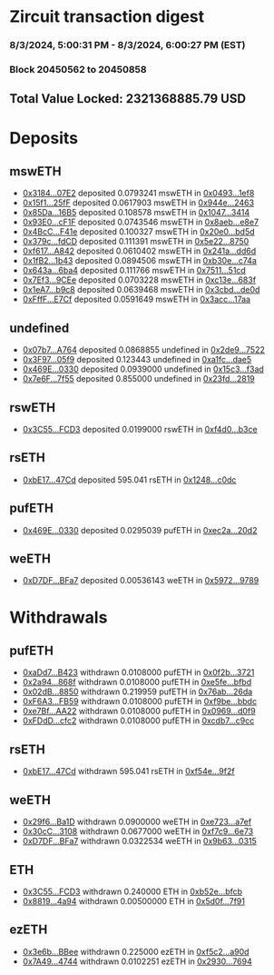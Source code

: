 # Zircuit transaction digest
### 8/3/2024, 5:00:31 PM - 8/3/2024, 6:00:27 PM (EST)
### Block 20450562 to 20450858

## Total Value Locked: 2321368885.79 USD

# Deposits
## mswETH
- [0x3184...07E2](https://etherscan.io/address/0x3184504fDA2829C28e52bDF358c9e0cBC33407E2) deposited 0.0793241 mswETH in [0x0493...1ef8](https://etherscan.io/tx/0x3184504fDA2829C28e52bDF358c9e0cBC33407E2)
- [0x15f1...25fF](https://etherscan.io/address/0x15f14eF5277c1cf01658D59050Bd21d16Dd525fF) deposited 0.0617903 mswETH in [0x944e...2463](https://etherscan.io/tx/0x15f14eF5277c1cf01658D59050Bd21d16Dd525fF)
- [0x85Da...16B5](https://etherscan.io/address/0x85Da371Cb4019C83CD81bF022C8c42863a5316B5) deposited 0.108578 mswETH in [0x1047...3414](https://etherscan.io/tx/0x85Da371Cb4019C83CD81bF022C8c42863a5316B5)
- [0x93E0...cF1F](https://etherscan.io/address/0x93E0f181d519D66464739e20f631e1B249cCcF1F) deposited 0.0743546 mswETH in [0x8aeb...e8e7](https://etherscan.io/tx/0x93E0f181d519D66464739e20f631e1B249cCcF1F)
- [0x4BcC...F41e](https://etherscan.io/address/0x4BcC59E3118f8E48B5CD69ec56193CF555A4F41e) deposited 0.100327 mswETH in [0x20e0...bd5d](https://etherscan.io/tx/0x4BcC59E3118f8E48B5CD69ec56193CF555A4F41e)
- [0x379c...fdCD](https://etherscan.io/address/0x379cBa39289861957B90f66bbE938f33BC31fdCD) deposited 0.111391 mswETH in [0x5e22...8750](https://etherscan.io/tx/0x379cBa39289861957B90f66bbE938f33BC31fdCD)
- [0xf617...A842](https://etherscan.io/address/0xf617a74d9e03De44f0805d463a355617589AA842) deposited 0.0610402 mswETH in [0x241a...dd6d](https://etherscan.io/tx/0xf617a74d9e03De44f0805d463a355617589AA842)
- [0x1fB2...1b43](https://etherscan.io/address/0x1fB2E6aEB9Bb4772d515362155c51a2D55251b43) deposited 0.0894506 mswETH in [0xb30e...c74a](https://etherscan.io/tx/0x1fB2E6aEB9Bb4772d515362155c51a2D55251b43)
- [0x643a...6ba4](https://etherscan.io/address/0x643a22828e709841FDb1Bbd52D774faC300B6ba4) deposited 0.111766 mswETH in [0x7511...51cd](https://etherscan.io/tx/0x643a22828e709841FDb1Bbd52D774faC300B6ba4)
- [0x7Ef3...9CEe](https://etherscan.io/address/0x7Ef374584d63EfCf53391C92B38502BC87be9CEe) deposited 0.0703228 mswETH in [0xc13e...683f](https://etherscan.io/tx/0x7Ef374584d63EfCf53391C92B38502BC87be9CEe)
- [0x1eA7...b9c8](https://etherscan.io/address/0x1eA71Fea72BDd4f57438B42B3Ada555feEF0b9c8) deposited 0.0639468 mswETH in [0x3cbd...de0d](https://etherscan.io/tx/0x1eA71Fea72BDd4f57438B42B3Ada555feEF0b9c8)
- [0xFffF...E7Cf](https://etherscan.io/address/0xFffFc7769B0bcd2A548355296C3263BBb633E7Cf) deposited 0.0591649 mswETH in [0x3acc...17aa](https://etherscan.io/tx/0xFffFc7769B0bcd2A548355296C3263BBb633E7Cf)
## undefined
- [0x07b7...A764](https://etherscan.io/address/0x07b701EeE4e123AA43ee304414d8ac508ce9A764) deposited 0.0868855 undefined in [0x2de9...7522](https://etherscan.io/tx/0x07b701EeE4e123AA43ee304414d8ac508ce9A764)
- [0x3F97...05f9](https://etherscan.io/address/0x3F9780D5d706f6BD200351651C6394483a6505f9) deposited 0.123443 undefined in [0xa1fc...dae5](https://etherscan.io/tx/0x3F9780D5d706f6BD200351651C6394483a6505f9)
- [0x469E...0330](https://etherscan.io/address/0x469E7BBbCA5be11D0c4AC797d3C9cc5b72Bd0330) deposited 0.0939000 undefined in [0x15c3...f3ad](https://etherscan.io/tx/0x469E7BBbCA5be11D0c4AC797d3C9cc5b72Bd0330)
- [0x7e6F...7f55](https://etherscan.io/address/0x7e6F41D5618533D1ebFfeb11dd312742C91E7f55) deposited 0.855000 undefined in [0x23fd...2819](https://etherscan.io/tx/0x7e6F41D5618533D1ebFfeb11dd312742C91E7f55)
## rswETH
- [0x3C55...FCD3](https://etherscan.io/address/0x3C55051b3CDbA7593a884CA9e35fb1f8cF8FFCD3) deposited 0.0199000 rswETH in [0xf4d0...b3ce](https://etherscan.io/tx/0x3C55051b3CDbA7593a884CA9e35fb1f8cF8FFCD3)
## rsETH
- [0xbE17...47Cd](https://etherscan.io/address/0xbE17641f00F2bAf80059D99498Dc1A1390E247Cd) deposited 595.041 rsETH in [0x1248...c0dc](https://etherscan.io/tx/0xbE17641f00F2bAf80059D99498Dc1A1390E247Cd)
## pufETH
- [0x469E...0330](https://etherscan.io/address/0x469E7BBbCA5be11D0c4AC797d3C9cc5b72Bd0330) deposited 0.0295039 pufETH in [0xec2a...20d2](https://etherscan.io/tx/0x469E7BBbCA5be11D0c4AC797d3C9cc5b72Bd0330)
## weETH
- [0xD7DF...BFa7](https://etherscan.io/address/0xD7DF7E085214743530afF339aFC420c7c720BFa7) deposited 0.00536143 weETH in [0x5972...9789](https://etherscan.io/tx/0xD7DF7E085214743530afF339aFC420c7c720BFa7)
# Withdrawals
## pufETH
- [0xaDd7...B423](https://etherscan.io/address/0xaDd7329B85b8240FA7DEa61654560443786dB423) withdrawn 0.0108000 pufETH in [0x0f2b...3721](https://etherscan.io/tx/0xaDd7329B85b8240FA7DEa61654560443786dB423)
- [0x2a94...868f](https://etherscan.io/address/0x2a94dC69FaE83313136624A25C6a704B9B0f868f) withdrawn 0.0108000 pufETH in [0xe5fe...bfbd](https://etherscan.io/tx/0x2a94dC69FaE83313136624A25C6a704B9B0f868f)
- [0x02dB...8850](https://etherscan.io/address/0x02dBbDd509295DB70815e11492ed52A20c968850) withdrawn 0.219959 pufETH in [0x76ab...26da](https://etherscan.io/tx/0x02dBbDd509295DB70815e11492ed52A20c968850)
- [0xF6A3...FB59](https://etherscan.io/address/0xF6A33FF030BC8578be04584E2e6eCBE899CcFB59) withdrawn 0.0108000 pufETH in [0xf9be...bbdc](https://etherscan.io/tx/0xF6A33FF030BC8578be04584E2e6eCBE899CcFB59)
- [0xe7Bf...AA22](https://etherscan.io/address/0xe7Bff731628Dd19dB0dF29907D1F6A77F54AAA22) withdrawn 0.0108000 pufETH in [0x0969...d0f9](https://etherscan.io/tx/0xe7Bff731628Dd19dB0dF29907D1F6A77F54AAA22)
- [0xFDdD...cfc2](https://etherscan.io/address/0xFDdDaaDEcb5155897235240af4eE6769533Fcfc2) withdrawn 0.0108000 pufETH in [0xcdb7...c9cc](https://etherscan.io/tx/0xFDdDaaDEcb5155897235240af4eE6769533Fcfc2)
## rsETH
- [0xbE17...47Cd](https://etherscan.io/address/0xbE17641f00F2bAf80059D99498Dc1A1390E247Cd) withdrawn 595.041 rsETH in [0xf54e...9f2f](https://etherscan.io/tx/0xbE17641f00F2bAf80059D99498Dc1A1390E247Cd)
## weETH
- [0x29f6...Ba1D](https://etherscan.io/address/0x29f665EbfffBD9f30C62EDEde1d567b04657Ba1D) withdrawn 0.0900000 weETH in [0xe723...a7ef](https://etherscan.io/tx/0x29f665EbfffBD9f30C62EDEde1d567b04657Ba1D)
- [0x30cC...3108](https://etherscan.io/address/0x30cC82E66D483a1496aE7e835717822996b03108) withdrawn 0.0677000 weETH in [0xf7c9...6e73](https://etherscan.io/tx/0x30cC82E66D483a1496aE7e835717822996b03108)
- [0xD7DF...BFa7](https://etherscan.io/address/0xD7DF7E085214743530afF339aFC420c7c720BFa7) withdrawn 0.0322534 weETH in [0x9b63...0315](https://etherscan.io/tx/0xD7DF7E085214743530afF339aFC420c7c720BFa7)
## ETH
- [0x3C55...FCD3](https://etherscan.io/address/0x3C55051b3CDbA7593a884CA9e35fb1f8cF8FFCD3) withdrawn 0.240000 ETH in [0xb52e...bfcb](https://etherscan.io/tx/0x3C55051b3CDbA7593a884CA9e35fb1f8cF8FFCD3)
- [0x8819...4a94](https://etherscan.io/address/0x8819983B5A37AC4A9241ECF98Cb97c57a0694a94) withdrawn 0.00500000 ETH in [0x5d0f...7f91](https://etherscan.io/tx/0x8819983B5A37AC4A9241ECF98Cb97c57a0694a94)
## ezETH
- [0x3e6b...BBee](https://etherscan.io/address/0x3e6b10B610434e1c7c48442c62a7Eb645418BBee) withdrawn 0.225000 ezETH in [0xf5c2...a90d](https://etherscan.io/tx/0x3e6b10B610434e1c7c48442c62a7Eb645418BBee)
- [0x7A49...4744](https://etherscan.io/address/0x7A493Be5c2ce014cD049Bf178a1ac0Db1B434744) withdrawn 0.0102251 ezETH in [0x2930...7694](https://etherscan.io/tx/0x7A493Be5c2ce014cD049Bf178a1ac0Db1B434744)
